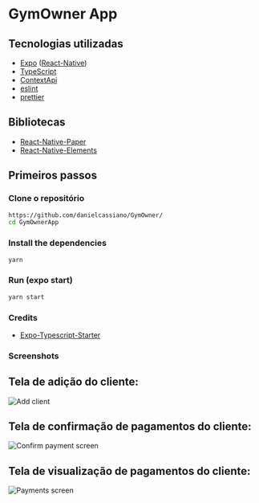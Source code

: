 # GymOwner App

## Tecnologias utilizadas

- [Expo](https://expo.io/) ([React-Native](https://facebook.github.io/react-native/))
- [TypeScript](https://www.typescriptlang.org/)
- [ContextApi](https://pt-br.reactjs.org/docs/context.html)
- [eslint](https://eslint.org/)
- [prettier](https://prettier.io/)

## Bibliotecas

- [React-Native-Paper](https://reactnativepaper.com/)
- [React-Native-Elements](https://reactnativeelements.com/)

## Primeiros passos

### Clone o repositório

```sh
https://github.com/danielcassiano/GymOwner/
cd GymOwnerApp
```

### Install the dependencies

```sh
yarn
```

### Run (expo start)

```sh
yarn start
```

### Credits

- [Expo-Typescript-Starter](https://github.com/Naturalclar/expo-typescript-starter)

### Screenshots

## Tela de adição do cliente: 

![Add client](https://user-images.githubusercontent.com/52015731/103138517-33ac8780-46b2-11eb-8a48-04a9c72f1e5c.PNG) 

## Tela de confirmação de pagamentos do cliente: 

![Confirm payment screen](https://user-images.githubusercontent.com/52015731/103138523-41faa380-46b2-11eb-995d-a6a40ed09497.PNG)

## Tela de visualização de pagamentos do cliente: 

![Payments screen](https://user-images.githubusercontent.com/52015731/103138524-48891b00-46b2-11eb-856f-a2ca5de74ed2.PNG)
